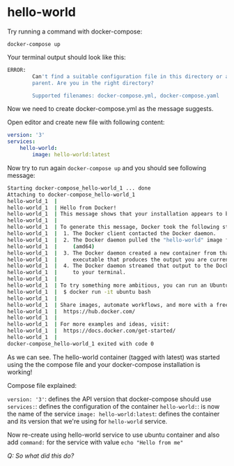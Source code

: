 # hello-world

Try running a command with docker-compose:

`docker-compose up`

Your terminal output should look like this:

```bash
ERROR: 
        Can't find a suitable configuration file in this directory or any
        parent. Are you in the right directory?

        Supported filenames: docker-compose.yml, docker-compose.yaml
```
Now we need to create docker-compose.yml as the message suggests.

Open editor and create new file with following content:

```yml
version: '3'
services:
    hello-world:
        image: hello-world:latest
```

Now try to run again `docker-compose up` and you should see following message:

```bash
Starting docker-compose_hello-world_1 ... done
Attaching to docker-compose_hello-world_1
hello-world_1  | 
hello-world_1  | Hello from Docker!
hello-world_1  | This message shows that your installation appears to be working correctly.
hello-world_1  | 
hello-world_1  | To generate this message, Docker took the following steps:
hello-world_1  |  1. The Docker client contacted the Docker daemon.
hello-world_1  |  2. The Docker daemon pulled the "hello-world" image from the Docker Hub.
hello-world_1  |     (amd64)
hello-world_1  |  3. The Docker daemon created a new container from that image which runs the
hello-world_1  |     executable that produces the output you are currently reading.
hello-world_1  |  4. The Docker daemon streamed that output to the Docker client, which sent it
hello-world_1  |     to your terminal.
hello-world_1  | 
hello-world_1  | To try something more ambitious, you can run an Ubuntu container with:
hello-world_1  |  $ docker run -it ubuntu bash
hello-world_1  | 
hello-world_1  | Share images, automate workflows, and more with a free Docker ID:
hello-world_1  |  https://hub.docker.com/
hello-world_1  | 
hello-world_1  | For more examples and ideas, visit:
hello-world_1  |  https://docs.docker.com/get-started/
hello-world_1  | 
docker-compose_hello-world_1 exited with code 0
```

As we can see. The hello-world container (tagged with latest) was started using the the compose file and your docker-compose installation is working!

Compose file explained:

`version: '3'`: defines the API version that docker-compose should use
`services:`:  defines the configuration of the container
`hello-world:`: is now the name of the service
`image: hello-world:latest`: defines the container and its version that we're using for `hello-world` service.

Now re-create using hello-world service to use ubuntu container and also add `command:` for the service with value `echo "Hello from me"`

_*Q: So what did this do?*_
